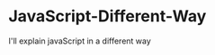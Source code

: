                                                                                                                                                                                                                                                                       
# JavaScript-Different-Way
I'll explain javaScript in a different way       
  









